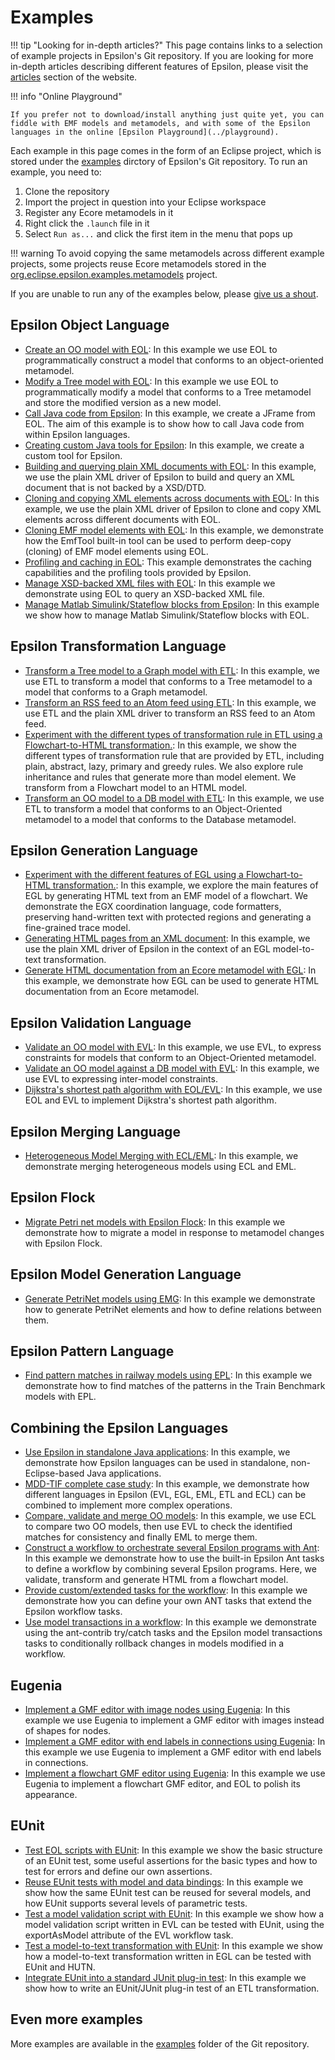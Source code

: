# Examples 

!!! tip "Looking for in-depth articles?"
	This page contains links to a selection of example projects in Epsilon's Git repository. If you are looking for more in-depth articles describing different features of Epsilon, please visit the [articles](../doc/articles) section of the website.

!!! info "Online Playground"

	If you prefer not to download/install anything just quite yet, you can fiddle with EMF models and metamodels, and with some of the Epsilon languages in the online [Epsilon Playground](../playground).

Each example in this page comes in the form of an Eclipse project, which is stored under the [examples](https://github.com/eclipse/epsilon/tree/main/examples/) dirctory of Epsilon's Git repository. To run an example, you need to:

1. Clone the repository
2. Import the project in question into your Eclipse workspace
3. Register any Ecore metamodels in it
4. Right click the `.launch` file in it
5. Select `Run as...` and click the first item in the menu that pops up

!!! warning
    To avoid copying the same metamodels across different example projects, some projects reuse Ecore metamodels stored in the [org.eclipse.epsilon.examples.metamodels](https://github.com/eclipse/epsilon/tree/main/examples/org.eclipse.epsilon.examples.metamodels) project.

If you are unable to run any of the examples below, please [give us a shout](../forum).

## Epsilon Object Language

- [Create an OO model with EOL](https://github.com/eclipse/epsilon/tree/main/examples/org.eclipse.epsilon.examples.buildooinstance): In this example we use EOL to programmatically construct a model that conforms to an object-oriented metamodel.
- [Modify a Tree model with EOL](https://github.com/eclipse/epsilon/tree/main/examples/org.eclipse.epsilon.examples.modelmodification): In this example we use EOL to programmatically modify a model that conforms to a Tree metamodel and store the modified version as a new model.
- [Call Java code from Epsilon](https://github.com/eclipse/epsilon/tree/main/examples/org.eclipse.epsilon.examples.calljava): In this example, we create a JFrame from EOL. The aim of this example is to show how to call Java code from within Epsilon languages.
- [Creating custom Java tools for Epsilon](https://github.com/eclipse/epsilon/tree/main/examples/org.eclipse.epsilon.examples.tools): In this example, we create a custom tool for Epsilon.
- [Building and querying plain XML documents with EOL](https://github.com/eclipse/epsilon/tree/main/examples/org.eclipse.epsilon.examples.plainxml): In this example, we use the plain XML driver of Epsilon to build and query an XML document that is not backed by a XSD/DTD.
- [Cloning and copying XML elements across documents with EOL](https://github.com/eclipse/epsilon/tree/main/examples/org.eclipse.epsilon.examples.plainxml.copyfromtemplate): In this example, we use the plain XML driver of Epsilon to clone and copy XML elements across different documents with EOL.
- [Cloning EMF model elements with EOL](https://github.com/eclipse/epsilon/tree/main/examples/org.eclipse.epsilon.examples.clone): In this example, we demonstrate how the EmfTool built-in tool can be used to perform deep-copy (cloning) of EMF model elements using EOL.
- [Profiling and caching in EOL](https://github.com/eclipse/epsilon/tree/main/examples/org.eclipse.epsilon.examples.profiling): This example demonstrates the caching capabilities and the profiling tools provided by Epsilon.
- [Manage XSD-backed XML files with EOL](https://github.com/eclipse/epsilon/tree/main/examples/org.eclipse.epsilon.examples.xsdxml): In this example we demonstrate using EOL to query an XSD-backed XML file.
- [Manage Matlab Simulink/Stateflow blocks from Epsilon](https://github.com/eclipse/epsilon/tree/main/examples/org.eclipse.epsilon.emc.simulink.examples): In this example we show how to manage Matlab Simulink/Stateflow blocks with EOL.
## Epsilon Transformation Language

- [Transform a Tree model to a Graph model with ETL](https://github.com/eclipse/epsilon/tree/main/examples/org.eclipse.epsilon.examples.tree2graph): In this example, we use ETL to transform a model that conforms to a Tree metamodel to a model that conforms to a Graph metamodel.
- [Transform an RSS feed to an Atom feed using ETL](https://github.com/eclipse/epsilon/tree/main/examples/org.eclipse.epsilon.examples.rss2atom): In this example, we use ETL and the plain XML driver to transform an RSS feed to an Atom feed.
- [Experiment with the different types of transformation rule in ETL using a Flowchart-to-HTML transformation.](https://github.com/eclipse/epsilon/tree/main/examples/org.eclipse.epsilon.examples.etl.flowchart2html): In this example, we show the different types of transformation rule that are provided by ETL, including plain, abstract, lazy, primary and greedy rules. We also explore rule inheritance and rules that generate more than model element. We transform from a Flowchart model to an HTML model.
- [Transform an OO model to a DB model with ETL](https://github.com/eclipse/epsilon/tree/main/examples/org.eclipse.epsilon.examples.oo2db): In this example, we use ETL to transform a model that conforms to an Object-Oriented metamodel to a model that conforms to the Database metamodel.
## Epsilon Generation Language

- [Experiment with the different features of EGL using a Flowchart-to-HTML transformation.](https://github.com/eclipse/epsilon/tree/main/examples/org.eclipse.epsilon.examples.egl.flowchart): In this example, we explore the main features of EGL by generating HTML text from an EMF model of a flowchart. We demonstrate the EGX coordination language, code formatters, preserving hand-written text with protected regions and generating a fine-grained trace model.
- [Generating HTML pages from an XML document](https://github.com/eclipse/epsilon/tree/main/examples/org.eclipse.epsilon.examples.egl.library): In this example, we use the plain XML driver of Epsilon in the context of an EGL model-to-text transformation.
- [Generate HTML documentation from an Ecore metamodel with EGL](https://github.com/eclipse/epsilon/tree/main/examples/org.eclipse.epsilon.examples.egldoc): In this example, we demonstrate how EGL can be used to generate HTML documentation from an Ecore metamodel.
## Epsilon Validation Language

- [Validate an OO model with EVL](https://github.com/eclipse/epsilon/tree/main/examples/org.eclipse.epsilon.examples.validateoo): In this example, we use EVL, to express constraints for models that conform to an Object-Oriented metamodel.
- [Validate an OO model against a DB model with EVL](https://github.com/eclipse/epsilon/tree/main/examples/org.eclipse.epsilon.examples.evl.intermodel): In this example, we use EVL to expressing inter-model constraints.
- [Dijkstra's shortest path algorithm with EOL/EVL](https://github.com/eclipse/epsilon/tree/main/examples/org.eclipse.epsilon.examples.shortestpath): In this example, we use EOL and EVL to implement Dijkstra's shortest path algorithm.
## Epsilon Merging Language

- [Heterogeneous Model Merging with ECL/EML](https://github.com/eclipse/epsilon/tree/main/examples/org.eclipse.epsilon.examples.mergeentitywithvocabulary): In this example, we demonstrate merging heterogeneous models using ECL and EML.
## Epsilon Flock

- [Migrate Petri net models with Epsilon Flock](https://github.com/eclipse/epsilon/tree/main/examples/org.eclipse.epsilon.examples.flock.petrinets): In this example we demonstrate how to migrate a model in response to metamodel changes with Epsilon Flock.
## Epsilon Model Generation Language

- [Generate PetriNet models using EMG](https://github.com/eclipse/epsilon/tree/main/examples/org.eclipse.epsilon.examples.emg.petrinet): In this example we demonstrate how to generate PetriNet elements and how to define relations between them.
## Epsilon Pattern Language

- [Find pattern matches in railway models using EPL](https://github.com/eclipse/epsilon/tree/main/examples/org.eclipse.epsilon.examples.epl): In this example we demonstrate how to find matches of the patterns in the Train Benchmark models with EPL.
## Combining the Epsilon Languages

- [Use Epsilon in standalone Java applications](https://github.com/eclipse/epsilon/tree/main/examples/org.eclipse.epsilon.examples.standalone): In this example, we demonstrate how Epsilon languages can be used in standalone, non-Eclipse-based Java applications.
- [MDD-TIF complete case study](https://github.com/eclipse/epsilon/tree/main/examples/org.eclipse.epsilon.examples.mddtif): In this example, we demonstrate how different languages in Epsilon (EVL, EGL, EML, ETL and ECL) can be combined to implement more complex operations.
- [Compare, validate and merge OO models](https://github.com/eclipse/epsilon/tree/main/examples/org.eclipse.epsilon.examples.oomerging): In this example, we use ECL to compare two OO models, then use EVL to check the identified matches for consistency and finally EML to merge them.
- [Construct a workflow to orchestrate several Epsilon programs with Ant](https://github.com/eclipse/epsilon/tree/main/examples/org.eclipse.epsilon.examples.workflow.flowchart): In this example we demonstrate how to use the built-in Epsilon Ant tasks to define a workflow by combining several Epsilon programs. Here, we validate, transform and generate HTML from a flowchart model.
- [Provide custom/extended tasks for the workflow](https://github.com/eclipse/epsilon/tree/main/examples/org.eclipse.epsilon.workflow.extension.example): In this example we demonstrate how you can define your own ANT tasks that extend the Epsilon workflow tasks.
- [Use model transactions in a workflow](https://github.com/eclipse/epsilon/tree/main/examples/org.eclipse.epsilon.examples.workflow.transactions): In this example we demonstrate using the ant-contrib try/catch tasks and the Epsilon model transactions tasks to conditionally rollback changes in models modified in a workflow.
## Eugenia

- [Implement a GMF editor with image nodes using Eugenia](https://github.com/eclipse/epsilon/tree/main/examples/org.eclipse.epsilon.eugenia.examples.friends): In this example we use Eugenia to implement a GMF editor with images instead of shapes for nodes.
- [Implement a GMF editor with end labels in connections using Eugenia](https://github.com/eclipse/epsilon/tree/main/examples/org.eclipse.epsilon.eugenia.examples.endlabels): In this example we use Eugenia to implement a GMF editor with end labels in connections.
- [Implement a flowchart GMF editor using Eugenia](https://github.com/eclipse/epsilon/tree/main/examples/org.eclipse.epsilon.eugenia.examples.flowchart): In this example we use Eugenia to implement a flowchart GMF editor, and EOL to polish its appearance.
## EUnit

- [Test EOL scripts with EUnit](https://github.com/eclipse/epsilon/tree/main/examples/org.eclipse.epsilon.eunit.examples.eol): In this example we show the basic structure of an EUnit test, some useful assertions for the basic types and how to test for errors and define our own assertions.
- [Reuse EUnit tests with model and data bindings](https://github.com/eclipse/epsilon/tree/main/examples/org.eclipse.epsilon.eunit.examples.bindings): In this example we show how the same EUnit test can be reused for several models, and how EUnit supports several levels of parametric tests.
- [Test a model validation script with EUnit](https://github.com/eclipse/epsilon/tree/main/examples/org.eclipse.epsilon.eunit.examples.evl): In this example we show how a model validation script written in EVL can be tested with EUnit, using the exportAsModel attribute of the EVL workflow task.
- [Test a model-to-text transformation with EUnit](https://github.com/eclipse/epsilon/tree/main/examples/org.eclipse.epsilon.eunit.examples.egl.files): In this example we show how a model-to-text transformation written in EGL can be tested with EUnit and HUTN.
- [Integrate EUnit into a standard JUnit plug-in test](https://github.com/eclipse/epsilon/tree/main/examples/org.eclipse.epsilon.eunit.examples.junit): In this example we show how to write an EUnit/JUnit plug-in test of an ETL transformation.


## Even more examples

More examples are available in the [examples](https://github.com/eclipse/epsilon/tree/main/examples/) folder of the Git repository.
